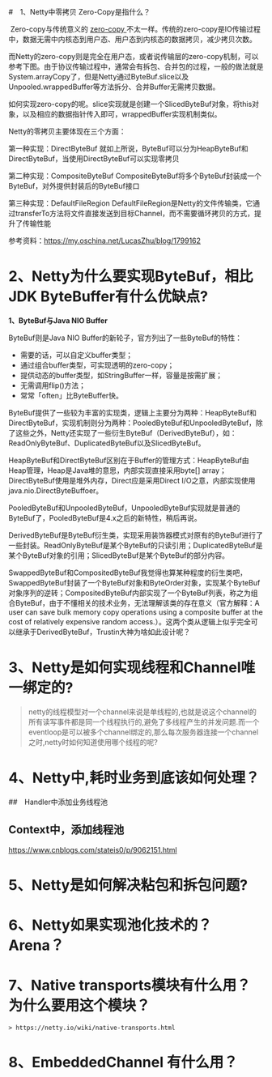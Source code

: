 #　1、Netty中零拷贝 Zero-Copy是指什么？

​		Zero-copy与传统意义的 [zero-copy ](http://en.wikipedia.org/wiki/Zero-copy)不太一样。传统的zero-copy是IO传输过程中，数据无需中内核态到用户态、用户态到内核态的数据拷贝，减少拷贝次数。

​		而Netty的zero-copy则是完全在用户态，或者说传输层的zero-copy机制，可以参考下图。由于协议传输过程中，通常会有拆包、合并包的过程，一般的做法就是System.arrayCopy了，但是Netty通过ByteBuf.slice以及Unpooled.wrappedBuffer等方法拆分、合并Buffer无需拷贝数据。

如何实现zero-copy的呢。slice实现就是创建一个SlicedByteBuf对象，将this对象，以及相应的数据指针传入即可，wrappedBuffer实现机制类似。

Netty的零拷贝主要体现在三个方面：

第一种实现：DirectByteBuf
就如上所说，ByteBuf可以分为HeapByteBuf和DirectByteBuf，当使用DirectByteBuf可以实现零拷贝

第二种实现：CompositeByteBuf
CompositeByteBuf将多个ByteBuf封装成一个ByteBuf，对外提供封装后的ByteBuf接口

第三种实现：DefaultFileRegion
DefaultFileRegion是Netty的文件传输类，它通过transferTo方法将文件直接发送到目标Channel，而不需要循环拷贝的方式，提升了传输性能


参考资料：https://my.oschina.net/LucasZhu/blog/1799162

# 2、Netty为什么要实现ByteBuf，相比JDK ByteBuffer有什么优缺点?

**1、ByteBuf与Java NIO Buffer**

ByteBuf则是Java NIO Buffer的新轮子，官方列出了一些ByteBuf的特性：

- 需要的话，可以自定义buffer类型；
- 通过组合buffer类型，可实现透明的zero-copy；
- 提供动态的buffer类型，如StringBuffer一样，容量是按需扩展；
- 无需调用flip()方法；
- 常常「often」比ByteBuffer快。

 ByteBuf提供了一些较为丰富的实现类，逻辑上主要分为两种：HeapByteBuf和DirectByteBuf，实现机制则分为两种：PooledByteBuf和UnpooledByteBuf，除了这些之外，Netty还实现了一些衍生ByteBuf（DerivedByteBuf），如：ReadOnlyByteBuf、DuplicatedByteBuf以及SlicedByteBuf。 

HeapByteBuf和DirectByteBuf区别在于Buffer的管理方式：HeapByteBuf由Heap管理，Heap是Java堆的意思，内部实现直接采用byte[] array；DirectByteBuf使用是堆外内存，Direct应是采用Direct  I/O之意，内部实现使用java.nio.DirectByteBuffoer。

PooledByteBuf和UnpooledByteBuf，UnpooledByteBuf实现就是普通的ByteBuf了，PooledByteBuf是4.x之后的新特性，稍后再说。

DerivedByteBuf是ByteBuf衍生类，实现采用装饰器模式对原有的ByteBuf进行了一些封装。ReadOnlyByteBuf是某个ByteBuf的只读引用；DuplicatedByteBuf是某个ByteBuf对象的引用；SlicedByteBuf是某个ByteBuf的部分内容。

SwappedByteBuf和CompositedByteBuf我觉得也算某种程度的衍生类吧，SwappedByteBuf封装了一个ByteBuf对象和ByteOrder对象，实现某个ByteBuf对象序列的逆转；CompositedByteBuf内部实现了一个ByteBuf列表，称之为组合ByteBuf，由于不懂相关的技术业务，无法理解该类的存在意义（官方解释：A user can save bulk memory copy operations using a composite buffer at  the cost of relatively expensive random  access.）。这两个类从逻辑上似乎完全可以继承于DerivedByteBuf，Trustin大神为啥如此设计呢？

# 3、Netty是如何实现线程和Channel唯一绑定的?

>  netty的线程模型对一个channel来说是单线程的,也就是说这个channel的所有读写事件都是同一个线程执行的,避免了多线程产生的并发问题.而一个eventloop是可以被多个channel绑定的,那么每次服务器连接一个channel之时,netty时如何知道使用哪个线程的呢? 



# 4、Netty中,耗时业务到底该如何处理？

##　Handler中添加业务线程池

## Context中，添加线程池

https://www.cnblogs.com/stateis0/p/9062151.html

# 5、Netty是如何解决粘包和拆包问题?



# 6、Netty如果实现池化技术的？Arena？

# 7、Native transports模块有什么用？为什么要用这个模块？
    > https://netty.io/wiki/native-transports.html

# 8、EmbeddedChannel 有什么用？